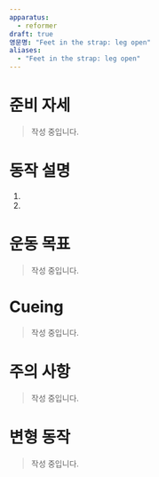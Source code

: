 ```yaml
---
apparatus:
  - reformer
draft: true
영문명: "Feet in the strap: leg open"
aliases:
  - "Feet in the strap: leg open"
---
```


# 준비 자세

> 작성 중입니다.

# 동작 설명

1.
2.

# 운동 목표

> 작성 중입니다.

# Cueing

> 작성 중입니다.

# 주의 사항

> 작성 중입니다.

# 변형 동작

> 작성 중입니다.
